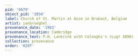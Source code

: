 ```yaml
---
pid: '6679'
object_pid: '3034'
label: Church of St. Martin at Asse in Brabant, Belgium
artist: janbrueghel
provenance_date: '1963'
provenance_location: Cambridge
provenance_text: P.H. Lankrink with Colnaghi's (Lugt 2090)
collection: provenance
order: '0297'
---
```


